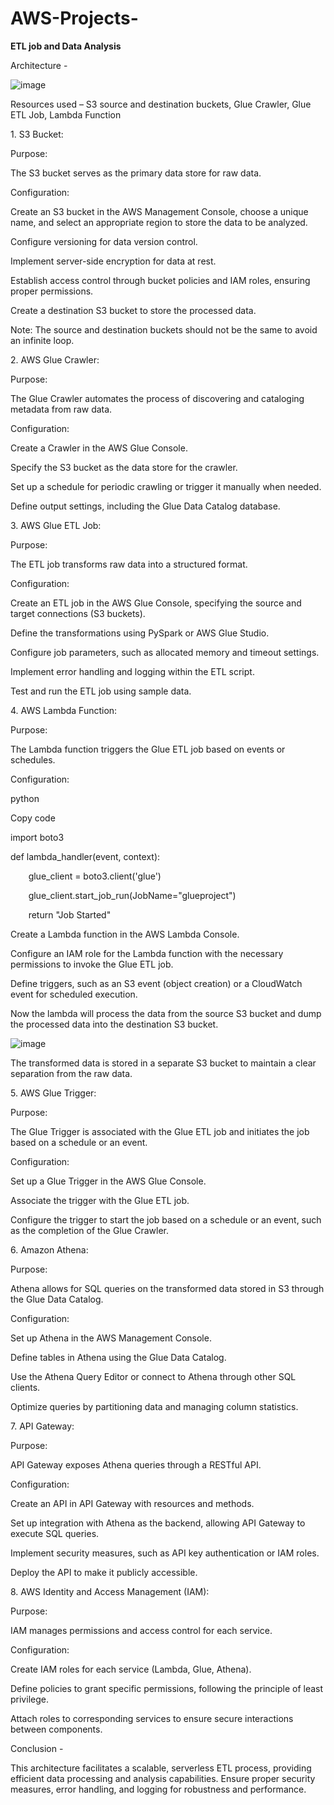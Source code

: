 # AWS-Projects-

**ETL job and Data Analysis** 

Architecture - 

![image](https://github.com/jyothimaniR/AWS-Projects-/assets/150769721/cc7dc5aa-8ae3-41a3-a0e1-98e840b5c3db)
















Resources used – S3 source and destination buckets, Glue Crawler, Glue ETL Job, Lambda Function

1\. S3 Bucket:

Purpose:

The S3 bucket serves as the primary data store for raw data.

Configuration:

Create an S3 bucket in the AWS Management Console, choose a unique name, and select an appropriate region to store the data to be analyzed.

Configure versioning for data version control.

Implement server-side encryption for data at rest.

Establish access control through bucket policies and IAM roles, ensuring proper permissions.

Create a destination S3 bucket to store the processed data. 

Note: The source and destination buckets should not be the same to avoid an infinite loop.

2\. AWS Glue Crawler:

Purpose:

The Glue Crawler automates the process of discovering and cataloging metadata from raw data.

Configuration:

Create a Crawler in the AWS Glue Console.

Specify the S3 bucket as the data store for the crawler.

Set up a schedule for periodic crawling or trigger it manually when needed.

Define output settings, including the Glue Data Catalog database.

3\. AWS Glue ETL Job:

Purpose:

The ETL job transforms raw data into a structured format.

Configuration:

Create an ETL job in the AWS Glue Console, specifying the source and target connections (S3 buckets).

Define the transformations using PySpark or AWS Glue Studio.

Configure job parameters, such as allocated memory and timeout settings.

Implement error handling and logging within the ETL script.

Test and run the ETL job using sample data.

4\. AWS Lambda Function:

Purpose:

The Lambda function triggers the Glue ETL job based on events or schedules.

Configuration:

python

Copy code

import boto3

def lambda\_handler(event, context):

`    `glue\_client = boto3.client('glue')

`    `glue\_client.start\_job\_run(JobName="glueproject")

`    `return "Job Started"

Create a Lambda function in the AWS Lambda Console.

Configure an IAM role for the Lambda function with the necessary permissions to invoke the Glue ETL job.

Define triggers, such as an S3 event (object creation) or a CloudWatch event for scheduled execution.

Now the lambda will process the data from the source S3 bucket and dump the processed data into the destination S3 bucket.

![image](https://github.com/jyothimaniR/AWS-Projects-/assets/150769721/2ef96e36-8d19-4300-ba0c-560578d3b77b)

The transformed data is stored in a separate S3 bucket to maintain a clear separation from the raw data.

5\. AWS Glue Trigger:

Purpose:

The Glue Trigger is associated with the Glue ETL job and initiates the job based on a schedule or an event.

Configuration:

Set up a Glue Trigger in the AWS Glue Console.

Associate the trigger with the Glue ETL job.

Configure the trigger to start the job based on a schedule or an event, such as the completion of the Glue Crawler.

6\. Amazon Athena:

Purpose:

Athena allows for SQL queries on the transformed data stored in S3 through the Glue Data Catalog.

Configuration:

Set up Athena in the AWS Management Console.

Define tables in Athena using the Glue Data Catalog.

Use the Athena Query Editor or connect to Athena through other SQL clients.

Optimize queries by partitioning data and managing column statistics.

7\. API Gateway:

Purpose:

API Gateway exposes Athena queries through a RESTful API.

Configuration:

Create an API in API Gateway with resources and methods.

Set up integration with Athena as the backend, allowing API Gateway to execute SQL queries.

Implement security measures, such as API key authentication or IAM roles.

Deploy the API to make it publicly accessible.

8\. AWS Identity and Access Management (IAM):

Purpose:

IAM manages permissions and access control for each service.

Configuration:

Create IAM roles for each service (Lambda, Glue, Athena).

Define policies to grant specific permissions, following the principle of least privilege.

Attach roles to corresponding services to ensure secure interactions between components.

Conclusion - 

This architecture facilitates a scalable, serverless ETL process, providing efficient data processing and analysis capabilities. Ensure proper security measures, error handling, and logging for robustness and performance.
